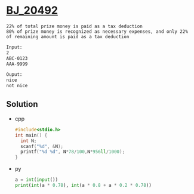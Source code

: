 # [BJ_20492](https://acmicpc.net/problem/20492)

```en
22% of total prize money is paid as a tax deduction
80% of prize money is recognized as necessary expenses, and only 22% of remaining amount is paid as a tax deduction
```

```txt
Input:
2
ABC-0123
AAA-9999

Ouput:
nice
not nice
```

## Solution

* cpp

  ```cpp
  #include<stdio.h>
  int main() {
    int N;
    scanf("%d", &N);
    printf("%d %d", N*78/100,N*956ll/1000);
  }
  ```

* py

  ```py
  a = int(input())
  print(int(a * 0.78), int(a * 0.8 + a * 0.2 * 0.78))
  ```
